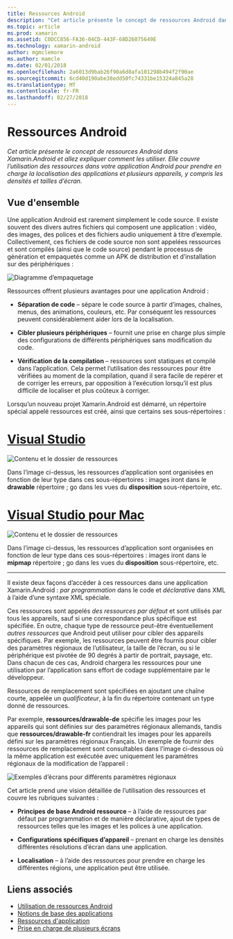 ```yaml
---
title: Ressources Android
description: "Cet article présente le concept de ressources Android dans Xamarin.Android et allez expliquer comment les utiliser. Elle couvre l’utilisation des ressources dans votre application Android pour prendre en charge la localisation des applications et plusieurs appareils, y compris les densités et tailles d’écran."
ms.topic: article
ms.prod: xamarin
ms.assetid: C0DCC856-FA36-04CD-443F-68D26075649E
ms.technology: xamarin-android
author: mgmclemore
ms.author: mamcle
ms.date: 02/01/2018
ms.openlocfilehash: 2a6013d9bab26f90a6d8afa101298b494f2f90ae
ms.sourcegitcommit: 6cd40d190abe38edd50fc74331be15324a845a28
ms.translationtype: MT
ms.contentlocale: fr-FR
ms.lasthandoff: 02/27/2018
---
```

# <a name="android-resources"></a>Ressources Android

_Cet article présente le concept de ressources Android dans Xamarin.Android et allez expliquer comment les utiliser. Elle couvre l’utilisation des ressources dans votre application Android pour prendre en charge la localisation des applications et plusieurs appareils, y compris les densités et tailles d’écran._

<a name="Overview" />

## <a name="overview"></a>Vue d'ensemble

Une application Android est rarement simplement le code source. Il existe souvent des divers autres fichiers qui composent une application : vidéo, des images, des polices et des fichiers audio uniquement à titre d’exemple. Collectivement, ces fichiers de code source non sont appelées ressources et sont compilés (ainsi que le code source) pendant le processus de génération et empaquetés comme un APK de distribution et d’installation sur des périphériques :

![Diagramme d’empaquetage](images/packaging-diagram.png)

Ressources offrent plusieurs avantages pour une application Android :

-  **Séparation de code** &ndash; sépare le code source à partir d’images, chaînes, menus, des animations, couleurs, etc. Par conséquent les ressources peuvent considérablement aider lors de la localisation.

-  **Cibler plusieurs périphériques** &ndash; fournit une prise en charge plus simple des configurations de différents périphériques sans modification du code.

-  **Vérification de la compilation** &ndash; ressources sont statiques et compilé dans l’application. Cela permet l’utilisation des ressources pour être vérifiées au moment de la compilation, quand il sera facile de repérer et de corriger les erreurs, par opposition à l’exécution lorsqu’il est plus difficile de localiser et plus coûteux à corriger.

Lorsqu’un nouveau projet Xamarin.Android est démarré, un répertoire spécial appelé ressources est créé, ainsi que certains ses sous-répertoires :

# <a name="visual-studiotabvswin"></a>[Visual Studio](#tab/vswin)

![Contenu et le dossier de ressources](images/resources-folder-vs.png)

Dans l’image ci-dessus, les ressources d’application sont organisées en fonction de leur type dans ces sous-répertoires : images iront dans le **drawable** répertoire ; go dans les vues du **disposition** sous-répertoire, etc.
 
# <a name="visual-studio-for-mactabvsmac"></a>[Visual Studio pour Mac](#tab/vsmac)

![Contenu et le dossier de ressources](images/resources-folder-xs.png)

Dans l’image ci-dessus, les ressources d’application sont organisées en fonction de leur type dans ces sous-répertoires : images iront dans le **mipmap** répertoire ; go dans les vues du **disposition** sous-répertoire, etc.
 
-----

Il existe deux façons d’accéder à ces ressources dans une application Xamarin.Android : *par programmation* dans le code et *déclarative* dans XML à l’aide d’une syntaxe XML spéciale.

Ces ressources sont appelés *des ressources par défaut* et sont utilisés par tous les appareils, sauf si une correspondance plus spécifique est spécifiée. En outre, chaque type de ressource peut-être éventuellement *autres ressources* que Android peut utiliser pour cibler des appareils spécifiques. Par exemple, les ressources peuvent être fournis pour cibler des paramètres régionaux de l’utilisateur, la taille de l’écran, ou si le périphérique est pivotée de 90 degrés à partir de portrait, paysage, etc. Dans chacun de ces cas, Android chargera les ressources pour une utilisation par l’application sans effort de codage supplémentaire par le développeur.

Ressources de remplacement sont spécifiées en ajoutant une chaîne courte, appelée un *qualificateur*, à la fin du répertoire contenant un type donné de ressources.

Par exemple, **ressources/drawable-de** spécifie les images pour les appareils qui sont définies sur des paramètres régionaux allemands, tandis que **ressources/drawable-fr** contiendrait les images pour les appareils défini sur les paramètres régionaux Français. Un exemple de fournir des ressources de remplacement sont consultables dans l’image ci-dessous où la même application est exécutée avec uniquement les paramètres régionaux de la modification de l’appareil :

![Exemples d’écrans pour différents paramètres régionaux](images/localized-screenshots.png)

Cet article prend une vision détaillée de l’utilisation des ressources et couvre les rubriques suivantes :

-  **Principes de base Android ressource** &ndash; à l’aide de ressources par défaut par programmation et de manière déclarative, ajout de types de ressources telles que les images et les polices à une application.

-  **Configurations spécifiques d’appareil** &ndash; prenant en charge les densités différentes résolutions d’écran dans une application.

-  **Localisation** &ndash; à l’aide des ressources pour prendre en charge les différentes régions, une application peut être utilisée.


## <a name="related-links"></a>Liens associés

- [Utilisation de ressources Android](~/android/app-fundamentals/resources-in-android/android-assets.md)
- [Notions de base des applications](http://developer.android.com/guide/topics/fundamentals.html)
- [Ressources d'application](http://developer.android.com/guide/topics/resources/index.html)
- [Prise en charge de plusieurs écrans](http://developer.android.com/guide/practices/screens_support.html)
